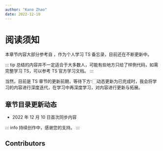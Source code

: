 ```yaml
---
author: "Kano Zhao"
date: 2022-12-10
---
```

# 阅读须知

<PageInfo/>

本章节内容大部分参考自 <CustomLink title="TypeScript 入门教程" href="https://ts.xcatliu.com/" />，作为个人学习 TS 备忘录，目前还在不断更新中。

::: tip
总结的内容并不一定适合于大多数人，可能有些地方只给了样例代码，如需完整学习 TS，可以参考 TS 官方学习文档。
:::


当然，目前是 TS 章节的更新前期，等待下方👇🏻动态更新为已完成时，我会将学习的内容进行深度迭代，在学习中再深度学习，对内容进行更新与拓展。

## 章节目录更新动态

- 2022 年 12 月 10 日首次同步内容


::: info
持续创作中，感谢您的支持。
:::

## Contributors

<Contributors/>

<CopyRight/>

<Person/>